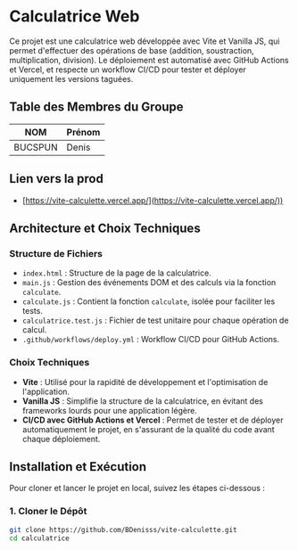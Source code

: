 # Calculatrice Web

Ce projet est une calculatrice web développée avec Vite et Vanilla JS, qui permet d'effectuer des opérations de base (addition, soustraction, multiplication, division). Le déploiement est automatisé avec GitHub Actions et Vercel, et respecte un workflow CI/CD pour tester et déployer uniquement les versions taguées.

## Table des Membres du Groupe

| NOM       | Prénom |
|-----------|--------|
| BUCSPUN      | Denis   |


## Lien vers la prod

- [https://vite-calculette.vercel.app/](https://vite-calculette.vercel.app/))

## Architecture et Choix Techniques

### Structure de Fichiers

- `index.html` : Structure de la page de la calculatrice.
- `main.js` : Gestion des événements DOM et des calculs via la fonction `calculate`.
- `calculate.js` : Contient la fonction `calculate`, isolée pour faciliter les tests.
- `calculatrice.test.js` : Fichier de test unitaire pour chaque opération de calcul.
- `.github/workflows/deploy.yml` : Workflow CI/CD pour GitHub Actions.

### Choix Techniques

- **Vite** : Utilisé pour la rapidité de développement et l'optimisation de l'application.
- **Vanilla JS** : Simplifie la structure de la calculatrice, en évitant des frameworks lourds pour une application légère.
- **CI/CD avec GitHub Actions et Vercel** : Permet de tester et de déployer automatiquement le projet, en s'assurant de la qualité du code avant chaque déploiement.

## Installation et Exécution

Pour cloner et lancer le projet en local, suivez les étapes ci-dessous :

### 1. Cloner le Dépôt

```bash
git clone https://github.com/BDenisss/vite-calculette.git
cd calculatrice
